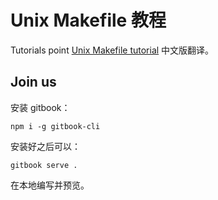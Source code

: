 # Unix Makefile 教程

Tutorials point [Unix Makefile tutorial](https://www.tutorialspoint.com/makefile/index.htm) 中文版翻译。

## Join us

安装 gitbook：

```
npm i -g gitbook-cli
```

安装好之后可以：

```
gitbook serve .
```

在本地编写并预览。


